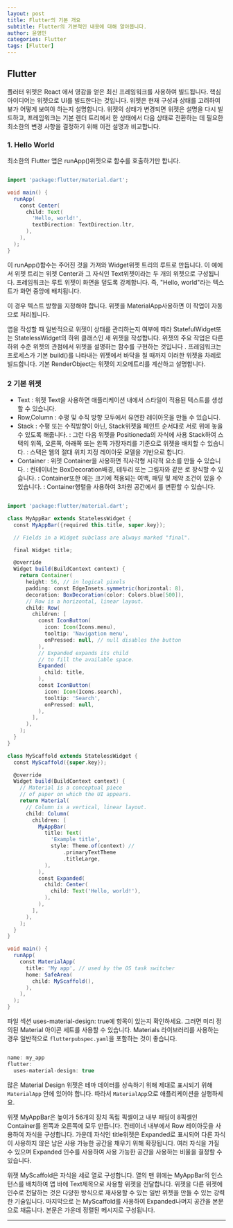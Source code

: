 ```yaml
---
layout: post
title: Flutter의 기본 개요
subtitle: Flutter의 기본적인 내용에 대해 알아봅니다.
author: 윤영민
categories: Flutter
tags: [Flutter]
---
```


## Flutter

플러터 위젯은 React 에서 영감을 얻은 최신 프레임워크를 사용하여 빌드됩니다.
핵심 아이디어는 위젯으로 UI를 빌드한다는 것입니다. 
위젯은 현재 구성과 상태를 고려하여 뷰가 어떻게 보여야 하는지 설명합니다.
위젯의 상태가 변경되면 위젯은 설명을 다시 빌드하고, 프레임워크는 기본 렌더 트리에서 한 상태에서 다음 상태로 전환하는 데 필요한 최소한의 변경 사항을 결정하기 위해 이전 설명과 비교합니다.


### 1. Hello World

최소한의 Flutter 앱은 runApp()위젯으로 함수를 호출하기만 합니다.


```groovy

import 'package:flutter/material.dart';

void main() {
  runApp(
    const Center(
      child: Text(
        'Hello, world!',
        textDirection: TextDirection.ltr,
      ),
    ),
  );
}

```

이 runApp()함수는 주어진 것을 가져와 Widget위젯 트리의 루트로 만듭니다.
이 예에서 위젯 트리는 위젯 Center과 그 자식인 Text위젯이라는 두 개의 위젯으로 구성됩니다.
프레임워크는 루트 위젯이 화면을 덮도록 강제합니다.
즉, "Hello, world"라는 텍스트가 화면 중앙에 배치됩니다.

이 경우 텍스트 방향을 지정해야 합니다.
위젯을 MaterialApp사용하면 이 작업이 자동으로 처리됩니다.

앱을 작성할 때 일반적으로 위젯이 상태를 관리하는지 여부에 따라 StatefulWidget또는 StatelessWidget의 하위 클래스인 새 위젯을 작성합니다. 위젯의 주요 작업은 다른 하위 수준 위젯의 관점에서 위젯을 설명하는 함수를 구현하는 것입니다 . 프레임워크는 프로세스가 기본 build()를 나타내는 위젯에서 바닥을 칠 때까지 이러한 위젯을 차례로 빌드합니다. 기본 RenderObject는 위젯의 지오메트리를 계산하고 설명합니다.


### 2 기본 위젯

* Text 
    : 위젯 Text을 사용하면 애플리케이션 내에서 스타일이 적용된 텍스트를 생성할 수 있습니다.
* Row,Column
    : 수평 및 수직 방향 모두에서 유연한 레이아웃을 만들 수 있습니다. 
* Stack
    : 수평 또는 수직방향이 아닌, Stack위젯을 페인트 순서대로 서로 위에 놓을 수 있도록 해줍니다.
    : 그런 다음 위젯을 Positioneda의 자식에 사용 Stack하여 스택의 위쪽, 오른쪽, 아래쪽 또는 왼쪽 가장자리를 기준으로 위젯을 배치할 수 있습니다.
    : 스택은 웹의 절대 위치 지정 레이아웃 모델을 기반으로 합니다.
* Container
    : 위젯 Container을 사용하면 직사각형 시각적 요소를 만들 수 있습니다.
    : 컨테이너는 BoxDecoration배경, 테두리 또는 그림자와 같은 로 장식할 수 있습니다.
    : Container또한 에는 크기에 적용되는 여백, 패딩 및 제약 조건이 있을 수 있습니다.
    : Container행렬을 사용하여 3차원 공간에서 를 변환할 수 있습니다.


```groovy

import 'package:flutter/material.dart';

class MyAppBar extends StatelessWidget {
  const MyAppBar({required this.title, super.key});

  // Fields in a Widget subclass are always marked "final".

  final Widget title;

  @override
  Widget build(BuildContext context) {
    return Container(
      height: 56, // in logical pixels
      padding: const EdgeInsets.symmetric(horizontal: 8),
      decoration: BoxDecoration(color: Colors.blue[500]),
      // Row is a horizontal, linear layout.
      child: Row(
        children: [
          const IconButton(
            icon: Icon(Icons.menu),
            tooltip: 'Navigation menu',
            onPressed: null, // null disables the button
          ),
          // Expanded expands its child
          // to fill the available space.
          Expanded(
            child: title,
          ),
          const IconButton(
            icon: Icon(Icons.search),
            tooltip: 'Search',
            onPressed: null,
          ),
        ],
      ),
    );
  }
}

class MyScaffold extends StatelessWidget {
  const MyScaffold({super.key});

  @override
  Widget build(BuildContext context) {
    // Material is a conceptual piece
    // of paper on which the UI appears.
    return Material(
      // Column is a vertical, linear layout.
      child: Column(
        children: [
          MyAppBar(
            title: Text(
              'Example title',
              style: Theme.of(context) //
                  .primaryTextTheme
                  .titleLarge,
            ),
          ),
          const Expanded(
            child: Center(
              child: Text('Hello, world!'),
            ),
          ),
        ],
      ),
    );
  }
}

void main() {
  runApp(
    const MaterialApp(
      title: 'My app', // used by the OS task switcher
      home: SafeArea(
        child: MyScaffold(),
      ),
    ),
  );
}

```

파일 섹션 uses-material-design: true에 항목이 있는지 확인하세요.
그러면 미리 정의된 Material 아이콘 세트를 사용할 수 있습니다.
Materials 라이브러리를 사용하는 경우 일반적으로 `flutterpubspec.yaml`을 포함하는 것이 좋습니다.

```groovy

name: my_app
flutter:
  uses-material-design: true

```


많은 Material Design 위젯은 테마 데이터를 상속하기 위해 제대로 표시되기 위해 `MaterialApp` 안에 있어야 합니다.
따라서 `MaterialApp`으로 애플리케이션을 실행하세요.

위젯 MyAppBar은 높이가 56개의 장치 독립 픽셀이고 내부 패딩이 8픽셀인 Container를 왼쪽과 오른쪽에 모두 만듭니다.
컨테이너 내부에서 Row 레이아웃을 사용하여 자식을 구성합니다.
가운데 자식인 title위젯은 Expanded로 표시되어 다른 자식이 사용하지 않은 남은 사용 가능한 공간을 채우기 위해 확장됩니다.
여러 자식을 가질 수 있으며 Expanded 인수를 사용하여 사용 가능한 공간을 사용하는 비율을 결정할 수 있습니다.

위젯 MyScaffold은 자식을 세로 열로 구성합니다.
열의 맨 위에는 MyAppBar의 인스턴스를 배치하여 앱 바에 Text제목으로 사용할 위젯을 전달합니다.
위젯을 다른 위젯에 인수로 전달하는 것은 다양한 방식으로 재사용할 수 있는 일반 위젯을 만들 수 있는 강력한 기술입니다.
마지막으로 는 MyScaffold를 사용하여 Expanded나머지 공간을 본문으로 채웁니다.
본문은 가운데 정렬된 메시지로 구성됩니다.



---
